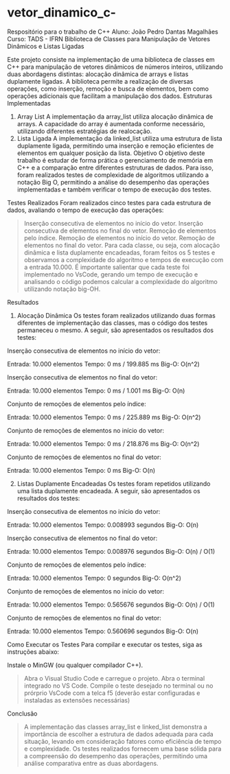 # vetor_dinamico_c-
Respositório para o trabalho de C++
Aluno: João Pedro Dantas Magalhães
Curso: TADS - IFRN 
Biblioteca de Classes para Manipulação de Vetores Dinâmicos e Listas Ligadas

Este projeto consiste na implementação de uma biblioteca de classes em C++ para manipulação de vetores dinâmicos de números inteiros, utilizando duas abordagens distintas: alocação dinâmica de arrays e listas duplamente ligadas. A biblioteca permite a realização de diversas operações, como inserção, remoção e busca de elementos, bem como operações adicionais que facilitam a manipulação dos dados.
Estruturas Implementadas
1. Array List
A implementação da array_list utiliza alocação dinâmica de arrays. A capacidade do array é aumentada conforme necessário, utilizando diferentes estratégias de realocação.
2. Lista Ligada
A implementação da linked_list utiliza uma estrutura de lista duplamente ligada, permitindo uma inserção e remoção eficientes de elementos em qualquer posição da lista.
Objetivo
O objetivo deste trabalho é estudar de forma prática o gerenciamento de memória em C++ e a comparação entre diferentes estruturas de dados. Para isso, foram realizados testes de complexidade de algoritmos utilizando a notação Big O, permitindo a análise do desempenho das operações implementadas e também verificar o tempo de execução dos testes.

Testes Realizados
Foram realizados cinco testes para cada estrutura de dados, avaliando o tempo de execução das operações:

> Inserção consecutiva de elementos no início do vetor.
> Inserção consecutiva de elementos no final do vetor.
> Remoção de elementos pelo índice.
> Remoção de elementos no início do vetor.
> Remoção de elementos no final do vetor.
Para cada classe, ou seja, com alocação dinâmica e lista duplamente encadeadas, foram feitos os 5 testes e observamos a complexidade do algoritmo e tempos de execução com a entrada 10.000. 
É importante salientar que cada teste foi implementado no VsCode, gerando um tempo de execução e analisando o código podemos calcular a complexidade do algoritmo utilizando notação big-OH.

Resultados
1. Alocação Dinâmica
Os testes foram realizados utilizando duas formas diferentes de implementação das classes, mas o código dos testes permaneceu o mesmo. A seguir, são apresentados os resultados dos testes:

Inserção consecutiva de elementos no início do vetor:

Entrada: 10.000 elementos
Tempo: 0 ms / 199.885 ms
Big-O: O(n^2)

Inserção consecutiva de elementos no final do vetor:

Entrada: 10.000 elementos
Tempo: 0 ms / 1.001 ms
Big-O: O(n)

Conjunto de remoções de elementos pelo índice:

Entrada: 10.000 elementos
Tempo: 0 ms / 225.889 ms
Big-O: O(n^2)

Conjunto de remoções de elementos no início do vetor:

Entrada: 10.000 elementos
Tempo: 0 ms / 218.876 ms
Big-O: O(n^2)

Conjunto de remoções de elementos no final do vetor:

Entrada: 10.000 elementos
Tempo: 0 ms
Big-O: O(n)

2. Listas Duplamente Encadeadas
Os testes foram repetidos utilizando uma lista duplamente encadeada. A seguir, são apresentados os resultados dos testes:

Inserção consecutiva de elementos no início do vetor:

Entrada: 10.000 elementos
Tempo: 0.008993 segundos
Big-O: O(n)

Inserção consecutiva de elementos no final do vetor:

Entrada: 10.000 elementos
Tempo: 0.008976 segundos
Big-O: O(n) / O(1)

Conjunto de remoções de elementos pelo índice:

Entrada: 10.000 elementos
Tempo: 0 segundos
Big-O: O(n^2)

Conjunto de remoções de elementos no início do vetor:

Entrada: 10.000 elementos
Tempo: 0.565676 segundos
Big-O: O(n) / O(1)

Conjunto de remoções de elementos no final do vetor:

Entrada: 10.000 elementos
Tempo: 0.560696 segundos
Big-O: O(n)

Como Executar os Testes
Para compilar e executar os testes, siga as instruções abaixo:

Instale o MinGW (ou qualquer compilador C++).
> Abra o Visual Studio Code e carregue o projeto.
> Abra o terminal integrado no VS Code.
> Compile o teste desejado no terminal ou no prórprio VsCode com a telca f5 (deverão estar configuradas e instaladas as extensões necessárias)

Conclusão
> A implementação das classes array_list e linked_list demonstra a importância de escolher a estrutura de dados adequada para cada situação, levando em consideração fatores como eficiência de tempo e complexidade. Os testes realizados fornecem uma base sólida para a compreensão do desempenho das operações, permitindo uma análise comparativa entre as duas abordagens.
